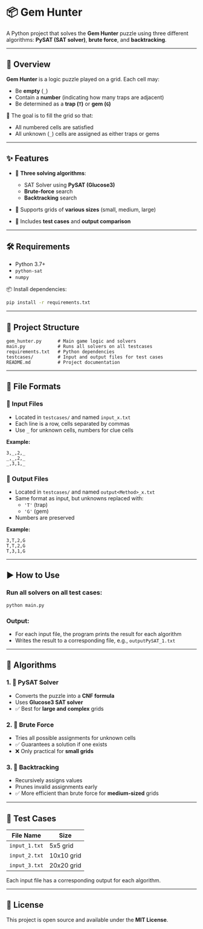 # 📦 Gem Hunter

A Python project that solves the **Gem Hunter** puzzle using three different algorithms: **PySAT (SAT solver)**, **brute force**, and **backtracking**.

---

## 📘 Overview

**Gem Hunter** is a logic puzzle played on a grid. Each cell may:

- Be **empty** (`_`)
- Contain a **number** (indicating how many traps are adjacent)
- Be determined as a **trap (`T`)** or **gem (`G`)**

🎯 The goal is to fill the grid so that:

- All numbered cells are satisfied
- All unknown (`_`) cells are assigned as either traps or gems

---

## ✨ Features

- 🔄 **Three solving algorithms**:
  - SAT Solver using **PySAT (Glucose3)**
  - **Brute-force** search
  - **Backtracking** search

- 📐 Supports grids of **various sizes** (small, medium, large)
- 🧪 Includes **test cases** and **output comparison**

---

## 🛠 Requirements

- Python 3.7+
- `python-sat`
- `numpy`

📦 Install dependencies:
```bash
pip install -r requirements.txt
```

---

## 📁 Project Structure

```
gem_hunter.py      # Main game logic and solvers
main.py            # Runs all solvers on all testcases
requirements.txt   # Python dependencies
testcases/         # Input and output files for test cases
README.md          # Project documentation
```

---

## 📄 File Formats

### 🧾 Input Files
- Located in `testcases/` and named `input_x.txt`
- Each line is a row, cells separated by commas
- Use `_` for unknown cells, numbers for clue cells

**Example:**
```
3,_,2,_
_,_,2,_
_,3,1,_
```

### 🧾 Output Files
- Located in `testcases/` and named `output<Method>_x.txt`
- Same format as input, but unknowns replaced with:
  - `'T'` (trap)
  - `'G'` (gem)
- Numbers are preserved

**Example:**
```
3,T,2,G
T,T,2,G
T,3,1,G
```

---

## ▶️ How to Use

### Run all solvers on all test cases:
```bash
python main.py
```

### Output:
- For each input file, the program prints the result for each algorithm
- Writes the result to a corresponding file, e.g., `outputPySAT_1.txt`

---

## 🧠 Algorithms

### 1. 🧩 PySAT Solver
- Converts the puzzle into a **CNF formula**
- Uses **Glucose3 SAT solver**
- ✅ Best for **large and complex** grids

### 2. 🚀 Brute Force
- Tries all possible assignments for unknown cells
- ✅ Guarantees a solution if one exists
- ❌ Only practical for **small grids**

### 3. 🔁 Backtracking
- Recursively assigns values
- Prunes invalid assignments early
- ✅ More efficient than brute force for **medium-sized** grids

---

## 🧪 Test Cases

| File Name              | Size      |
|------------------------|-----------|
| `input_1.txt`          | 5x5 grid  |
| `input_2.txt`          | 10x10 grid |
| `input_3.txt`          | 20x20 grid |

Each input file has a corresponding output for each algorithm.

---

## 📄 License

This project is open source and available under the **MIT License**.